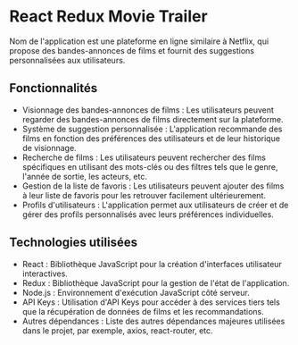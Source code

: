 # <a name="_2nhmrr7tth64"></a>**React Redux Movie Trailer**
Nom de l'application est une plateforme en ligne similaire à Netflix, qui propose des bandes-annonces de films et fournit des suggestions personnalisées aux utilisateurs.
## <a name="_2feyhvfdd2ys"></a>**Fonctionnalités**
- Visionnage des bandes-annonces de films : Les utilisateurs peuvent regarder des bandes-annonces de films directement sur la plateforme.
- Système de suggestion personnalisée : L'application recommande des films en fonction des préférences des utilisateurs et de leur historique de visionnage.
- Recherche de films : Les utilisateurs peuvent rechercher des films spécifiques en utilisant des mots-clés ou des filtres tels que le genre, l'année de sortie, les acteurs, etc.
- Gestion de la liste de favoris : Les utilisateurs peuvent ajouter des films à leur liste de favoris pour les retrouver facilement ultérieurement.
- Profils d'utilisateurs : L'application permet aux utilisateurs de créer et de gérer des profils personnalisés avec leurs préférences individuelles.
## <a name="_tng8tgcw1m5j"></a>**Technologies utilisées**
- React : Bibliothèque JavaScript pour la création d'interfaces utilisateur interactives.
- Redux : Bibliothèque JavaScript pour la gestion de l'état de l'application.
- Node.js : Environnement d'exécution JavaScript côté serveur.
- API Keys : Utilisation d'API Keys pour accéder à des services tiers tels que la récupération de données de films et les recommandations.
- Autres dépendances : Liste des autres dépendances majeures utilisées dans le projet, par exemple, axios, react-router, etc.
